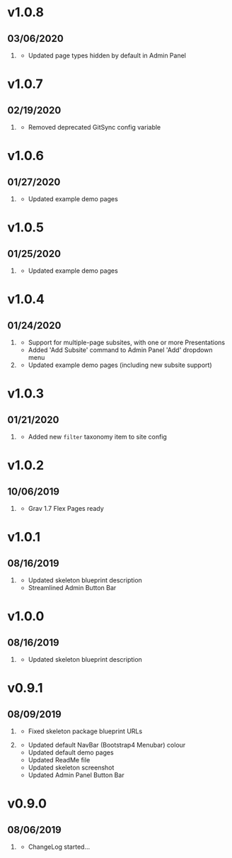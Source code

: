 # v1.0.8
## 03/06/2020

1. [](#improved)
    * Updated page types hidden by default in Admin Panel

# v1.0.7
## 02/19/2020

1. [](#bugfix)
    * Removed deprecated GitSync config variable

# v1.0.6
## 01/27/2020

1. [](#improved)
    * Updated example demo pages

# v1.0.5
## 01/25/2020

1. [](#improved)
    * Updated example demo pages

# v1.0.4
## 01/24/2020

1. [](#new)
    * Support for multiple-page subsites, with one or more Presentations
    * Added 'Add Subsite' command to Admin Panel 'Add' dropdown menu
1. [](#improved)
    * Updated example demo pages (including new subsite support)

# v1.0.3
## 01/21/2020

1. [](#improved)
    * Added new `filter` taxonomy item to site config

# v1.0.2
## 10/06/2019

1. [](#improved)
    * Grav 1.7 Flex Pages ready

# v1.0.1
## 08/16/2019

1. [](#improved)
    * Updated skeleton blueprint description
    * Streamlined Admin Button Bar

# v1.0.0
## 08/16/2019

1. [](#improved)
    * Updated skeleton blueprint description

# v0.9.1
## 08/09/2019

1. [](#bugfix)
    * Fixed skeleton package blueprint URLs

1. [](#improved)
    * Updated default NavBar (Bootstrap4 Menubar) colour
    * Updated default demo pages
    * Updated ReadMe file
    * Updated skeleton screenshot
    * Updated Admin Panel Button Bar

# v0.9.0
## 08/06/2019

1. [](#new)
    * ChangeLog started...
